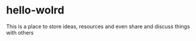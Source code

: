 # hello-wolrd
This is a place to store ideas, resources and even share and discuss things with others
